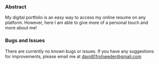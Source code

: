 ### Abstract
My digital portfolio is an easy way to access my online resume on any platform. However, here I am able to give more of a personal touch and more about me!

### Bugs and Issues
There are currently no known bugs or issues. If you have any suggestions for improvements, please email me at [david01rohweder@gmail.com](mailto:david01rohweder@gmail.com)

